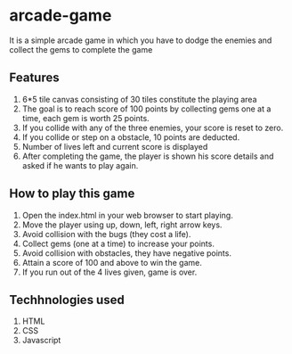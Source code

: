 # arcade-game
It is a simple arcade game in which you have to dodge the enemies and collect the gems to complete the game

## Features
1. 6*5 tile canvas consisting of 30 tiles constitute the playing area
2. The goal is to reach score of 100 points by collecting gems one at a time, each gem is worth 25 points.
3. If you collide with any of the three enemies, your score is reset to zero.
4. If you collide or step on a obstacle, 10 points are deducted.
5. Number of lives left and current score is displayed
6. After completing the game, the player is shown his score details and asked if he wants to play again.

## How to play this game
1. Open the index.html in your web browser to start playing.
2. Move the player using up, down, left, right arrow keys.
3. Avoid collision with the bugs (they cost a life).
4. Collect gems (one at a time) to increase your points.
5. Avoid collision with obstacles, they have negative points.
6. Attain a score of 100 and above to win the game.
7. If you run out of the 4 lives given, game is over.

## Techhnologies used
1. HTML
2. CSS
3. Javascript
